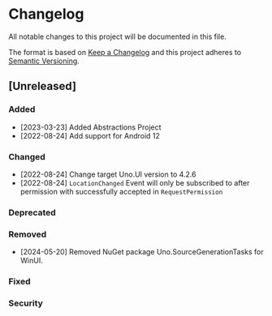﻿# Changelog
All notable changes to this project will be documented in this file.

The format is based on [Keep a Changelog](http://keepachangelog.com/en/1.0.0/)
and this project adheres to [Semantic Versioning](http://semver.org/spec/v2.0.0.html).

## [Unreleased]

### Added
* [2023-03-23] Added Abstractions Project
* [2022-08-24] Add support for Android 12

### Changed
* [2022-08-24] Change target Uno.UI version to 4.2.6
* [2022-08-24] ``LocationChanged`` Event will only be subscribed to after permission with successfully accepted in ``RequestPermission``

### Deprecated

### Removed
* [2024-05-20] Removed NuGet package Uno.SourceGenerationTasks for WinUI.

### Fixed

### Security
